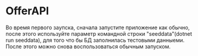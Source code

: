 # OfferAPI
Во время первого заупска, сначала запустите приложение как обычно, после этого используйте параметр командной строки "seeddata"(dotnet run seeddata), для того что бы БД заполнилась тестовыми данныеми. После этого можно снова воспользоваться обычным запуском.
